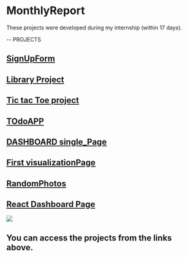 # MonthlyReport
These projects were developed during my internship (within 17 days).

-- PROJECTS




##  [SignUpForm](https://github.com/cicero06/MonthlyReport/upload)

##  [Library Project](https://github.com/cicero06/MonthlyReport/tree/main/LibraryProject)  
##  [Tic tac Toe project](https://github.com/cicero06/MonthlyReport/tree/main/LibraryProject)
##  [TOdoAPP](https://github.com/cicero06/MonthlyReport/tree/main/ToDoers-main)

##  [DASHBOARD single_Page](https://github.com/cicero06/MonthlyReport/tree/main/dashboardhsyn)

##  [First visualizationPage](https://github.com/cicero06/MonthlyReport/tree/main/religion%20of%20largest%2020%20countries)

##  [RandomPhotos](https://github.com/cicero06/MonthlyReport/tree/main/random%20photos)
##  [React Dashboard Page]( https://github.com/cicero06/MonthlyReport/tree/main/react-dashboard-last%20task)
![](https://github.com/cicero06/MonthlyReport/assets/75733835/89c4f075-5447-4bbd-a294-30c7a0e71a99)





## You can access the projects from the links above.


